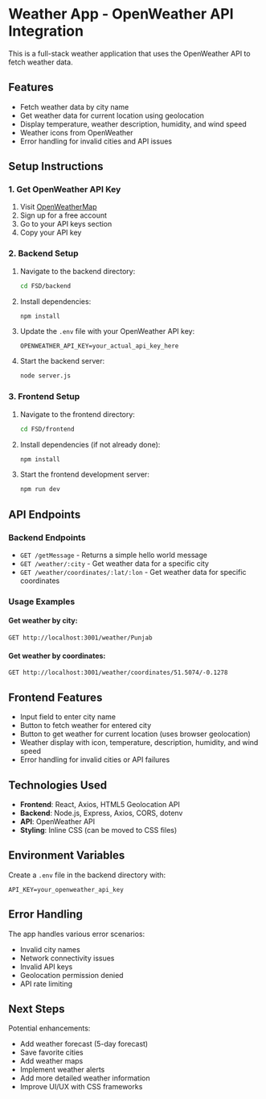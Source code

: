 # Weather App - OpenWeather API Integration

This is a full-stack weather application that uses the OpenWeather API to fetch weather data.

## Features

- Fetch weather data by city name
- Get weather data for current location using geolocation
- Display temperature, weather description, humidity, and wind speed
- Weather icons from OpenWeather
- Error handling for invalid cities and API issues

## Setup Instructions

### 1. Get OpenWeather API Key

1. Visit [OpenWeatherMap](https://openweathermap.org/api)
2. Sign up for a free account
3. Go to your API keys section
4. Copy your API key

### 2. Backend Setup

1. Navigate to the backend directory:
   ```bash
   cd FSD/backend
   ```

2. Install dependencies:
   ```bash
   npm install
   ```

3. Update the `.env` file with your OpenWeather API key:
   ```
   OPENWEATHER_API_KEY=your_actual_api_key_here
   ```

4. Start the backend server:
   ```bash
   node server.js
   ```

### 3. Frontend Setup

1. Navigate to the frontend directory:
   ```bash
   cd FSD/frontend
   ```

2. Install dependencies (if not already done):
   ```bash
   npm install
   ```

3. Start the frontend development server:
   ```bash
   npm run dev
   ```

## API Endpoints

### Backend Endpoints

- `GET /getMessage` - Returns a simple hello world message
- `GET /weather/:city` - Get weather data for a specific city
- `GET /weather/coordinates/:lat/:lon` - Get weather data for specific coordinates

### Usage Examples

#### Get weather by city:
```
GET http://localhost:3001/weather/Punjab
```

#### Get weather by coordinates:
```
GET http://localhost:3001/weather/coordinates/51.5074/-0.1278
```

## Frontend Features

- Input field to enter city name
- Button to fetch weather for entered city
- Button to get weather for current location (uses browser geolocation)
- Weather display with icon, temperature, description, humidity, and wind speed
- Error handling for invalid cities or API failures

## Technologies Used

- **Frontend**: React, Axios, HTML5 Geolocation API
- **Backend**: Node.js, Express, Axios, CORS, dotenv
- **API**: OpenWeather API
- **Styling**: Inline CSS (can be moved to CSS files)

## Environment Variables

Create a `.env` file in the backend directory with:

```
API_KEY=your_openweather_api_key
```

## Error Handling

The app handles various error scenarios:
- Invalid city names
- Network connectivity issues
- Invalid API keys
- Geolocation permission denied
- API rate limiting

## Next Steps

Potential enhancements:
- Add weather forecast (5-day forecast)
- Save favorite cities
- Add weather maps
- Implement weather alerts
- Add more detailed weather information
- Improve UI/UX with CSS frameworks
